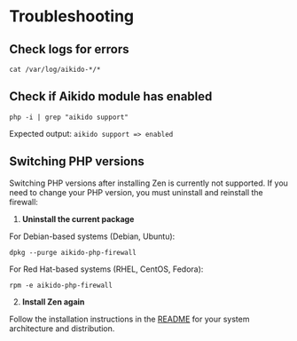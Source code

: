 # Troubleshooting

## Check logs for errors

`cat /var/log/aikido-*/*`

## Check if Aikido module has enabled

`php -i | grep "aikido support"`

Expected output: `aikido support => enabled`

## Switching PHP versions

Switching PHP versions after installing Zen is currently not supported. If you need to change your PHP version, you must uninstall and reinstall the firewall:

1. **Uninstall the current package**

For Debian-based systems (Debian, Ubuntu):
```
dpkg --purge aikido-php-firewall
```

For Red Hat-based systems (RHEL, CentOS, Fedora):
```
rpm -e aikido-php-firewall
```

2. **Install Zen again**

Follow the installation instructions in the [README](../README.md#install) for your system architecture and distribution.
